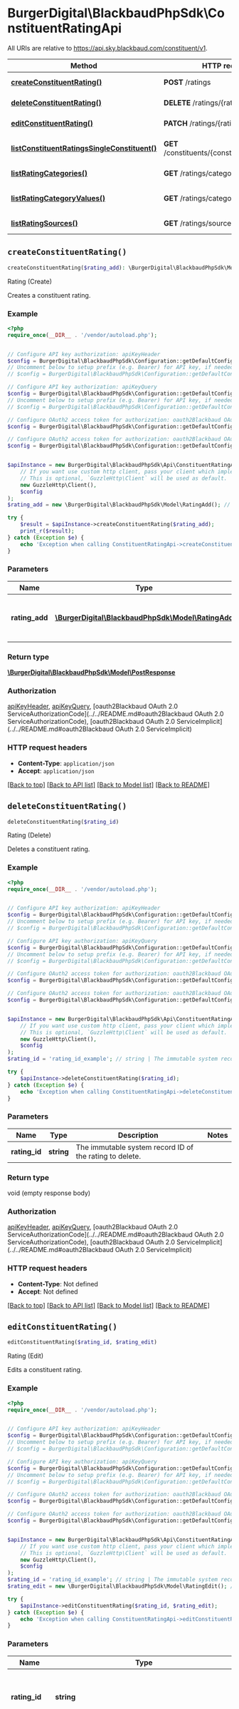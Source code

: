 # BurgerDigital\BlackbaudPhpSdk\ConstituentRatingApi

All URIs are relative to https://api.sky.blackbaud.com/constituent/v1.

Method | HTTP request | Description
------------- | ------------- | -------------
[**createConstituentRating()**](ConstituentRatingApi.md#createConstituentRating) | **POST** /ratings | Rating (Create)
[**deleteConstituentRating()**](ConstituentRatingApi.md#deleteConstituentRating) | **DELETE** /ratings/{rating_id} | Rating (Delete)
[**editConstituentRating()**](ConstituentRatingApi.md#editConstituentRating) | **PATCH** /ratings/{rating_id} | Rating (Edit)
[**listConstituentRatingsSingleConstituent()**](ConstituentRatingApi.md#listConstituentRatingsSingleConstituent) | **GET** /constituents/{constituent_id}/ratings | Rating list (Single constituent)
[**listRatingCategories()**](ConstituentRatingApi.md#listRatingCategories) | **GET** /ratings/categories | Rating categories
[**listRatingCategoryValues()**](ConstituentRatingApi.md#listRatingCategoryValues) | **GET** /ratings/categories/values | Rating category values
[**listRatingSources()**](ConstituentRatingApi.md#listRatingSources) | **GET** /ratings/sources | Rating sources


## `createConstituentRating()`

```php
createConstituentRating($rating_add): \BurgerDigital\BlackbaudPhpSdk\Model\PostResponse
```

Rating (Create)

Creates a constituent rating.

### Example

```php
<?php
require_once(__DIR__ . '/vendor/autoload.php');


// Configure API key authorization: apiKeyHeader
$config = BurgerDigital\BlackbaudPhpSdk\Configuration::getDefaultConfiguration()->setApiKey('Bb-Api-Subscription-Key', 'YOUR_API_KEY');
// Uncomment below to setup prefix (e.g. Bearer) for API key, if needed
// $config = BurgerDigital\BlackbaudPhpSdk\Configuration::getDefaultConfiguration()->setApiKeyPrefix('Bb-Api-Subscription-Key', 'Bearer');

// Configure API key authorization: apiKeyQuery
$config = BurgerDigital\BlackbaudPhpSdk\Configuration::getDefaultConfiguration()->setApiKey('subscription-key', 'YOUR_API_KEY');
// Uncomment below to setup prefix (e.g. Bearer) for API key, if needed
// $config = BurgerDigital\BlackbaudPhpSdk\Configuration::getDefaultConfiguration()->setApiKeyPrefix('subscription-key', 'Bearer');

// Configure OAuth2 access token for authorization: oauth2Blackbaud OAuth 2.0 ServiceAuthorizationCode
$config = BurgerDigital\BlackbaudPhpSdk\Configuration::getDefaultConfiguration()->setAccessToken('YOUR_ACCESS_TOKEN');

// Configure OAuth2 access token for authorization: oauth2Blackbaud OAuth 2.0 ServiceImplicit
$config = BurgerDigital\BlackbaudPhpSdk\Configuration::getDefaultConfiguration()->setAccessToken('YOUR_ACCESS_TOKEN');


$apiInstance = new BurgerDigital\BlackbaudPhpSdk\Api\ConstituentRatingApi(
    // If you want use custom http client, pass your client which implements `GuzzleHttp\ClientInterface`.
    // This is optional, `GuzzleHttp\Client` will be used as default.
    new GuzzleHttp\Client(),
    $config
);
$rating_add = new \BurgerDigital\BlackbaudPhpSdk\Model\RatingAdd(); // \BurgerDigital\BlackbaudPhpSdk\Model\RatingAdd | An object that represents the rating to create.

try {
    $result = $apiInstance->createConstituentRating($rating_add);
    print_r($result);
} catch (Exception $e) {
    echo 'Exception when calling ConstituentRatingApi->createConstituentRating: ', $e->getMessage(), PHP_EOL;
}
```

### Parameters

Name | Type | Description  | Notes
------------- | ------------- | ------------- | -------------
 **rating_add** | [**\BurgerDigital\BlackbaudPhpSdk\Model\RatingAdd**](../Model/RatingAdd.md)| An object that represents the rating to create. | [optional]

### Return type

[**\BurgerDigital\BlackbaudPhpSdk\Model\PostResponse**](../Model/PostResponse.md)

### Authorization

[apiKeyHeader](../../README.md#apiKeyHeader), [apiKeyQuery](../../README.md#apiKeyQuery), [oauth2Blackbaud OAuth 2.0 ServiceAuthorizationCode](../../README.md#oauth2Blackbaud OAuth 2.0 ServiceAuthorizationCode), [oauth2Blackbaud OAuth 2.0 ServiceImplicit](../../README.md#oauth2Blackbaud OAuth 2.0 ServiceImplicit)

### HTTP request headers

- **Content-Type**: `application/json`
- **Accept**: `application/json`

[[Back to top]](#) [[Back to API list]](../../README.md#endpoints)
[[Back to Model list]](../../README.md#models)
[[Back to README]](../../README.md)

## `deleteConstituentRating()`

```php
deleteConstituentRating($rating_id)
```

Rating (Delete)

Deletes a constituent rating.

### Example

```php
<?php
require_once(__DIR__ . '/vendor/autoload.php');


// Configure API key authorization: apiKeyHeader
$config = BurgerDigital\BlackbaudPhpSdk\Configuration::getDefaultConfiguration()->setApiKey('Bb-Api-Subscription-Key', 'YOUR_API_KEY');
// Uncomment below to setup prefix (e.g. Bearer) for API key, if needed
// $config = BurgerDigital\BlackbaudPhpSdk\Configuration::getDefaultConfiguration()->setApiKeyPrefix('Bb-Api-Subscription-Key', 'Bearer');

// Configure API key authorization: apiKeyQuery
$config = BurgerDigital\BlackbaudPhpSdk\Configuration::getDefaultConfiguration()->setApiKey('subscription-key', 'YOUR_API_KEY');
// Uncomment below to setup prefix (e.g. Bearer) for API key, if needed
// $config = BurgerDigital\BlackbaudPhpSdk\Configuration::getDefaultConfiguration()->setApiKeyPrefix('subscription-key', 'Bearer');

// Configure OAuth2 access token for authorization: oauth2Blackbaud OAuth 2.0 ServiceAuthorizationCode
$config = BurgerDigital\BlackbaudPhpSdk\Configuration::getDefaultConfiguration()->setAccessToken('YOUR_ACCESS_TOKEN');

// Configure OAuth2 access token for authorization: oauth2Blackbaud OAuth 2.0 ServiceImplicit
$config = BurgerDigital\BlackbaudPhpSdk\Configuration::getDefaultConfiguration()->setAccessToken('YOUR_ACCESS_TOKEN');


$apiInstance = new BurgerDigital\BlackbaudPhpSdk\Api\ConstituentRatingApi(
    // If you want use custom http client, pass your client which implements `GuzzleHttp\ClientInterface`.
    // This is optional, `GuzzleHttp\Client` will be used as default.
    new GuzzleHttp\Client(),
    $config
);
$rating_id = 'rating_id_example'; // string | The immutable system record ID of the rating to delete.

try {
    $apiInstance->deleteConstituentRating($rating_id);
} catch (Exception $e) {
    echo 'Exception when calling ConstituentRatingApi->deleteConstituentRating: ', $e->getMessage(), PHP_EOL;
}
```

### Parameters

Name | Type | Description  | Notes
------------- | ------------- | ------------- | -------------
 **rating_id** | **string**| The immutable system record ID of the rating to delete. |

### Return type

void (empty response body)

### Authorization

[apiKeyHeader](../../README.md#apiKeyHeader), [apiKeyQuery](../../README.md#apiKeyQuery), [oauth2Blackbaud OAuth 2.0 ServiceAuthorizationCode](../../README.md#oauth2Blackbaud OAuth 2.0 ServiceAuthorizationCode), [oauth2Blackbaud OAuth 2.0 ServiceImplicit](../../README.md#oauth2Blackbaud OAuth 2.0 ServiceImplicit)

### HTTP request headers

- **Content-Type**: Not defined
- **Accept**: Not defined

[[Back to top]](#) [[Back to API list]](../../README.md#endpoints)
[[Back to Model list]](../../README.md#models)
[[Back to README]](../../README.md)

## `editConstituentRating()`

```php
editConstituentRating($rating_id, $rating_edit)
```

Rating (Edit)

Edits a constituent rating.

### Example

```php
<?php
require_once(__DIR__ . '/vendor/autoload.php');


// Configure API key authorization: apiKeyHeader
$config = BurgerDigital\BlackbaudPhpSdk\Configuration::getDefaultConfiguration()->setApiKey('Bb-Api-Subscription-Key', 'YOUR_API_KEY');
// Uncomment below to setup prefix (e.g. Bearer) for API key, if needed
// $config = BurgerDigital\BlackbaudPhpSdk\Configuration::getDefaultConfiguration()->setApiKeyPrefix('Bb-Api-Subscription-Key', 'Bearer');

// Configure API key authorization: apiKeyQuery
$config = BurgerDigital\BlackbaudPhpSdk\Configuration::getDefaultConfiguration()->setApiKey('subscription-key', 'YOUR_API_KEY');
// Uncomment below to setup prefix (e.g. Bearer) for API key, if needed
// $config = BurgerDigital\BlackbaudPhpSdk\Configuration::getDefaultConfiguration()->setApiKeyPrefix('subscription-key', 'Bearer');

// Configure OAuth2 access token for authorization: oauth2Blackbaud OAuth 2.0 ServiceAuthorizationCode
$config = BurgerDigital\BlackbaudPhpSdk\Configuration::getDefaultConfiguration()->setAccessToken('YOUR_ACCESS_TOKEN');

// Configure OAuth2 access token for authorization: oauth2Blackbaud OAuth 2.0 ServiceImplicit
$config = BurgerDigital\BlackbaudPhpSdk\Configuration::getDefaultConfiguration()->setAccessToken('YOUR_ACCESS_TOKEN');


$apiInstance = new BurgerDigital\BlackbaudPhpSdk\Api\ConstituentRatingApi(
    // If you want use custom http client, pass your client which implements `GuzzleHttp\ClientInterface`.
    // This is optional, `GuzzleHttp\Client` will be used as default.
    new GuzzleHttp\Client(),
    $config
);
$rating_id = 'rating_id_example'; // string | The immutable system record ID of the rating to edit.
$rating_edit = new \BurgerDigital\BlackbaudPhpSdk\Model\RatingEdit(); // \BurgerDigital\BlackbaudPhpSdk\Model\RatingEdit | An object that represents updated properties of the rating to edit.

try {
    $apiInstance->editConstituentRating($rating_id, $rating_edit);
} catch (Exception $e) {
    echo 'Exception when calling ConstituentRatingApi->editConstituentRating: ', $e->getMessage(), PHP_EOL;
}
```

### Parameters

Name | Type | Description  | Notes
------------- | ------------- | ------------- | -------------
 **rating_id** | **string**| The immutable system record ID of the rating to edit. |
 **rating_edit** | [**\BurgerDigital\BlackbaudPhpSdk\Model\RatingEdit**](../Model/RatingEdit.md)| An object that represents updated properties of the rating to edit. | [optional]

### Return type

void (empty response body)

### Authorization

[apiKeyHeader](../../README.md#apiKeyHeader), [apiKeyQuery](../../README.md#apiKeyQuery), [oauth2Blackbaud OAuth 2.0 ServiceAuthorizationCode](../../README.md#oauth2Blackbaud OAuth 2.0 ServiceAuthorizationCode), [oauth2Blackbaud OAuth 2.0 ServiceImplicit](../../README.md#oauth2Blackbaud OAuth 2.0 ServiceImplicit)

### HTTP request headers

- **Content-Type**: `application/json`
- **Accept**: Not defined

[[Back to top]](#) [[Back to API list]](../../README.md#endpoints)
[[Back to Model list]](../../README.md#models)
[[Back to README]](../../README.md)

## `listConstituentRatingsSingleConstituent()`

```php
listConstituentRatingsSingleConstituent($constituent_id, $include_inactive, $most_recent_only): \BurgerDigital\BlackbaudPhpSdk\Model\ApiCollectionRatingRead
```

Rating list (Single constituent)

Returns a list of ratings for a constituent.

### Example

```php
<?php
require_once(__DIR__ . '/vendor/autoload.php');


// Configure API key authorization: apiKeyHeader
$config = BurgerDigital\BlackbaudPhpSdk\Configuration::getDefaultConfiguration()->setApiKey('Bb-Api-Subscription-Key', 'YOUR_API_KEY');
// Uncomment below to setup prefix (e.g. Bearer) for API key, if needed
// $config = BurgerDigital\BlackbaudPhpSdk\Configuration::getDefaultConfiguration()->setApiKeyPrefix('Bb-Api-Subscription-Key', 'Bearer');

// Configure API key authorization: apiKeyQuery
$config = BurgerDigital\BlackbaudPhpSdk\Configuration::getDefaultConfiguration()->setApiKey('subscription-key', 'YOUR_API_KEY');
// Uncomment below to setup prefix (e.g. Bearer) for API key, if needed
// $config = BurgerDigital\BlackbaudPhpSdk\Configuration::getDefaultConfiguration()->setApiKeyPrefix('subscription-key', 'Bearer');

// Configure OAuth2 access token for authorization: oauth2Blackbaud OAuth 2.0 ServiceAuthorizationCode
$config = BurgerDigital\BlackbaudPhpSdk\Configuration::getDefaultConfiguration()->setAccessToken('YOUR_ACCESS_TOKEN');

// Configure OAuth2 access token for authorization: oauth2Blackbaud OAuth 2.0 ServiceImplicit
$config = BurgerDigital\BlackbaudPhpSdk\Configuration::getDefaultConfiguration()->setAccessToken('YOUR_ACCESS_TOKEN');


$apiInstance = new BurgerDigital\BlackbaudPhpSdk\Api\ConstituentRatingApi(
    // If you want use custom http client, pass your client which implements `GuzzleHttp\ClientInterface`.
    // This is optional, `GuzzleHttp\Client` will be used as default.
    new GuzzleHttp\Client(),
    $config
);
$constituent_id = 'constituent_id_example'; // string | The immutable system record ID of the constituent to retrieve the ratings for.
$include_inactive = True; // bool | Set this parameter to \"true\" to include inactive ratings in the response.
$most_recent_only = True; // bool | Set this parameter to \"true\" to include only the most recent ratings

try {
    $result = $apiInstance->listConstituentRatingsSingleConstituent($constituent_id, $include_inactive, $most_recent_only);
    print_r($result);
} catch (Exception $e) {
    echo 'Exception when calling ConstituentRatingApi->listConstituentRatingsSingleConstituent: ', $e->getMessage(), PHP_EOL;
}
```

### Parameters

Name | Type | Description  | Notes
------------- | ------------- | ------------- | -------------
 **constituent_id** | **string**| The immutable system record ID of the constituent to retrieve the ratings for. |
 **include_inactive** | **bool**| Set this parameter to \&quot;true\&quot; to include inactive ratings in the response. | [optional]
 **most_recent_only** | **bool**| Set this parameter to \&quot;true\&quot; to include only the most recent ratings | [optional]

### Return type

[**\BurgerDigital\BlackbaudPhpSdk\Model\ApiCollectionRatingRead**](../Model/ApiCollectionRatingRead.md)

### Authorization

[apiKeyHeader](../../README.md#apiKeyHeader), [apiKeyQuery](../../README.md#apiKeyQuery), [oauth2Blackbaud OAuth 2.0 ServiceAuthorizationCode](../../README.md#oauth2Blackbaud OAuth 2.0 ServiceAuthorizationCode), [oauth2Blackbaud OAuth 2.0 ServiceImplicit](../../README.md#oauth2Blackbaud OAuth 2.0 ServiceImplicit)

### HTTP request headers

- **Content-Type**: Not defined
- **Accept**: `application/json`

[[Back to top]](#) [[Back to API list]](../../README.md#endpoints)
[[Back to Model list]](../../README.md#models)
[[Back to README]](../../README.md)

## `listRatingCategories()`

```php
listRatingCategories($include_inactive, $source_name): \BurgerDigital\BlackbaudPhpSdk\Model\ApiCollectionRatingCategoryRead
```

Rating categories

Returns a list of all available rating categories.

### Example

```php
<?php
require_once(__DIR__ . '/vendor/autoload.php');


// Configure API key authorization: apiKeyHeader
$config = BurgerDigital\BlackbaudPhpSdk\Configuration::getDefaultConfiguration()->setApiKey('Bb-Api-Subscription-Key', 'YOUR_API_KEY');
// Uncomment below to setup prefix (e.g. Bearer) for API key, if needed
// $config = BurgerDigital\BlackbaudPhpSdk\Configuration::getDefaultConfiguration()->setApiKeyPrefix('Bb-Api-Subscription-Key', 'Bearer');

// Configure API key authorization: apiKeyQuery
$config = BurgerDigital\BlackbaudPhpSdk\Configuration::getDefaultConfiguration()->setApiKey('subscription-key', 'YOUR_API_KEY');
// Uncomment below to setup prefix (e.g. Bearer) for API key, if needed
// $config = BurgerDigital\BlackbaudPhpSdk\Configuration::getDefaultConfiguration()->setApiKeyPrefix('subscription-key', 'Bearer');

// Configure OAuth2 access token for authorization: oauth2Blackbaud OAuth 2.0 ServiceAuthorizationCode
$config = BurgerDigital\BlackbaudPhpSdk\Configuration::getDefaultConfiguration()->setAccessToken('YOUR_ACCESS_TOKEN');

// Configure OAuth2 access token for authorization: oauth2Blackbaud OAuth 2.0 ServiceImplicit
$config = BurgerDigital\BlackbaudPhpSdk\Configuration::getDefaultConfiguration()->setAccessToken('YOUR_ACCESS_TOKEN');


$apiInstance = new BurgerDigital\BlackbaudPhpSdk\Api\ConstituentRatingApi(
    // If you want use custom http client, pass your client which implements `GuzzleHttp\ClientInterface`.
    // This is optional, `GuzzleHttp\Client` will be used as default.
    new GuzzleHttp\Client(),
    $config
);
$include_inactive = True; // bool | Set this parameter to \"true\" to include inactive categories in the response.
$source_name = 'source_name_example'; // string | The source to retrieve categories for. To return all categories, do not include <code>source_name</code>. To return all categories that do not have a source, include <code>source_name</code> in the request URL with an empty value.

try {
    $result = $apiInstance->listRatingCategories($include_inactive, $source_name);
    print_r($result);
} catch (Exception $e) {
    echo 'Exception when calling ConstituentRatingApi->listRatingCategories: ', $e->getMessage(), PHP_EOL;
}
```

### Parameters

Name | Type | Description  | Notes
------------- | ------------- | ------------- | -------------
 **include_inactive** | **bool**| Set this parameter to \&quot;true\&quot; to include inactive categories in the response. | [optional]
 **source_name** | **string**| The source to retrieve categories for. To return all categories, do not include &lt;code&gt;source_name&lt;/code&gt;. To return all categories that do not have a source, include &lt;code&gt;source_name&lt;/code&gt; in the request URL with an empty value. | [optional]

### Return type

[**\BurgerDigital\BlackbaudPhpSdk\Model\ApiCollectionRatingCategoryRead**](../Model/ApiCollectionRatingCategoryRead.md)

### Authorization

[apiKeyHeader](../../README.md#apiKeyHeader), [apiKeyQuery](../../README.md#apiKeyQuery), [oauth2Blackbaud OAuth 2.0 ServiceAuthorizationCode](../../README.md#oauth2Blackbaud OAuth 2.0 ServiceAuthorizationCode), [oauth2Blackbaud OAuth 2.0 ServiceImplicit](../../README.md#oauth2Blackbaud OAuth 2.0 ServiceImplicit)

### HTTP request headers

- **Content-Type**: Not defined
- **Accept**: `application/json`

[[Back to top]](#) [[Back to API list]](../../README.md#endpoints)
[[Back to Model list]](../../README.md#models)
[[Back to README]](../../README.md)

## `listRatingCategoryValues()`

```php
listRatingCategoryValues($category_name, $source_name): \BurgerDigital\BlackbaudPhpSdk\Model\ApiCollectionString
```

Rating category values

Returns a list of rating values for code table categories.

### Example

```php
<?php
require_once(__DIR__ . '/vendor/autoload.php');


// Configure API key authorization: apiKeyHeader
$config = BurgerDigital\BlackbaudPhpSdk\Configuration::getDefaultConfiguration()->setApiKey('Bb-Api-Subscription-Key', 'YOUR_API_KEY');
// Uncomment below to setup prefix (e.g. Bearer) for API key, if needed
// $config = BurgerDigital\BlackbaudPhpSdk\Configuration::getDefaultConfiguration()->setApiKeyPrefix('Bb-Api-Subscription-Key', 'Bearer');

// Configure API key authorization: apiKeyQuery
$config = BurgerDigital\BlackbaudPhpSdk\Configuration::getDefaultConfiguration()->setApiKey('subscription-key', 'YOUR_API_KEY');
// Uncomment below to setup prefix (e.g. Bearer) for API key, if needed
// $config = BurgerDigital\BlackbaudPhpSdk\Configuration::getDefaultConfiguration()->setApiKeyPrefix('subscription-key', 'Bearer');

// Configure OAuth2 access token for authorization: oauth2Blackbaud OAuth 2.0 ServiceAuthorizationCode
$config = BurgerDigital\BlackbaudPhpSdk\Configuration::getDefaultConfiguration()->setAccessToken('YOUR_ACCESS_TOKEN');

// Configure OAuth2 access token for authorization: oauth2Blackbaud OAuth 2.0 ServiceImplicit
$config = BurgerDigital\BlackbaudPhpSdk\Configuration::getDefaultConfiguration()->setAccessToken('YOUR_ACCESS_TOKEN');


$apiInstance = new BurgerDigital\BlackbaudPhpSdk\Api\ConstituentRatingApi(
    // If you want use custom http client, pass your client which implements `GuzzleHttp\ClientInterface`.
    // This is optional, `GuzzleHttp\Client` will be used as default.
    new GuzzleHttp\Client(),
    $config
);
$category_name = 'category_name_example'; // string | The name of the code table category to return values for.
$source_name = 'source_name_example'; // string | Required when the rating category has a source. The name of the rating source for the category.

try {
    $result = $apiInstance->listRatingCategoryValues($category_name, $source_name);
    print_r($result);
} catch (Exception $e) {
    echo 'Exception when calling ConstituentRatingApi->listRatingCategoryValues: ', $e->getMessage(), PHP_EOL;
}
```

### Parameters

Name | Type | Description  | Notes
------------- | ------------- | ------------- | -------------
 **category_name** | **string**| The name of the code table category to return values for. | [optional]
 **source_name** | **string**| Required when the rating category has a source. The name of the rating source for the category. | [optional]

### Return type

[**\BurgerDigital\BlackbaudPhpSdk\Model\ApiCollectionString**](../Model/ApiCollectionString.md)

### Authorization

[apiKeyHeader](../../README.md#apiKeyHeader), [apiKeyQuery](../../README.md#apiKeyQuery), [oauth2Blackbaud OAuth 2.0 ServiceAuthorizationCode](../../README.md#oauth2Blackbaud OAuth 2.0 ServiceAuthorizationCode), [oauth2Blackbaud OAuth 2.0 ServiceImplicit](../../README.md#oauth2Blackbaud OAuth 2.0 ServiceImplicit)

### HTTP request headers

- **Content-Type**: Not defined
- **Accept**: `application/json`

[[Back to top]](#) [[Back to API list]](../../README.md#endpoints)
[[Back to Model list]](../../README.md#models)
[[Back to README]](../../README.md)

## `listRatingSources()`

```php
listRatingSources($include_inactive): \BurgerDigital\BlackbaudPhpSdk\Model\ApiCollectionRatingSourceRead
```

Rating sources

Returns a list of all available rating sources.

### Example

```php
<?php
require_once(__DIR__ . '/vendor/autoload.php');


// Configure API key authorization: apiKeyHeader
$config = BurgerDigital\BlackbaudPhpSdk\Configuration::getDefaultConfiguration()->setApiKey('Bb-Api-Subscription-Key', 'YOUR_API_KEY');
// Uncomment below to setup prefix (e.g. Bearer) for API key, if needed
// $config = BurgerDigital\BlackbaudPhpSdk\Configuration::getDefaultConfiguration()->setApiKeyPrefix('Bb-Api-Subscription-Key', 'Bearer');

// Configure API key authorization: apiKeyQuery
$config = BurgerDigital\BlackbaudPhpSdk\Configuration::getDefaultConfiguration()->setApiKey('subscription-key', 'YOUR_API_KEY');
// Uncomment below to setup prefix (e.g. Bearer) for API key, if needed
// $config = BurgerDigital\BlackbaudPhpSdk\Configuration::getDefaultConfiguration()->setApiKeyPrefix('subscription-key', 'Bearer');

// Configure OAuth2 access token for authorization: oauth2Blackbaud OAuth 2.0 ServiceAuthorizationCode
$config = BurgerDigital\BlackbaudPhpSdk\Configuration::getDefaultConfiguration()->setAccessToken('YOUR_ACCESS_TOKEN');

// Configure OAuth2 access token for authorization: oauth2Blackbaud OAuth 2.0 ServiceImplicit
$config = BurgerDigital\BlackbaudPhpSdk\Configuration::getDefaultConfiguration()->setAccessToken('YOUR_ACCESS_TOKEN');


$apiInstance = new BurgerDigital\BlackbaudPhpSdk\Api\ConstituentRatingApi(
    // If you want use custom http client, pass your client which implements `GuzzleHttp\ClientInterface`.
    // This is optional, `GuzzleHttp\Client` will be used as default.
    new GuzzleHttp\Client(),
    $config
);
$include_inactive = True; // bool | Set this parameter to \"true\" to include inactive sources in the response.

try {
    $result = $apiInstance->listRatingSources($include_inactive);
    print_r($result);
} catch (Exception $e) {
    echo 'Exception when calling ConstituentRatingApi->listRatingSources: ', $e->getMessage(), PHP_EOL;
}
```

### Parameters

Name | Type | Description  | Notes
------------- | ------------- | ------------- | -------------
 **include_inactive** | **bool**| Set this parameter to \&quot;true\&quot; to include inactive sources in the response. | [optional]

### Return type

[**\BurgerDigital\BlackbaudPhpSdk\Model\ApiCollectionRatingSourceRead**](../Model/ApiCollectionRatingSourceRead.md)

### Authorization

[apiKeyHeader](../../README.md#apiKeyHeader), [apiKeyQuery](../../README.md#apiKeyQuery), [oauth2Blackbaud OAuth 2.0 ServiceAuthorizationCode](../../README.md#oauth2Blackbaud OAuth 2.0 ServiceAuthorizationCode), [oauth2Blackbaud OAuth 2.0 ServiceImplicit](../../README.md#oauth2Blackbaud OAuth 2.0 ServiceImplicit)

### HTTP request headers

- **Content-Type**: Not defined
- **Accept**: `application/json`

[[Back to top]](#) [[Back to API list]](../../README.md#endpoints)
[[Back to Model list]](../../README.md#models)
[[Back to README]](../../README.md)
